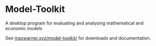 # Model-Toolkit
A desktop program for evaluating and analysing mathematical and economic models

See [maxwarner.xyz/model-toolkit/](https://maxwarner.xyz/model-toolkit/) for downloads and documentation.
